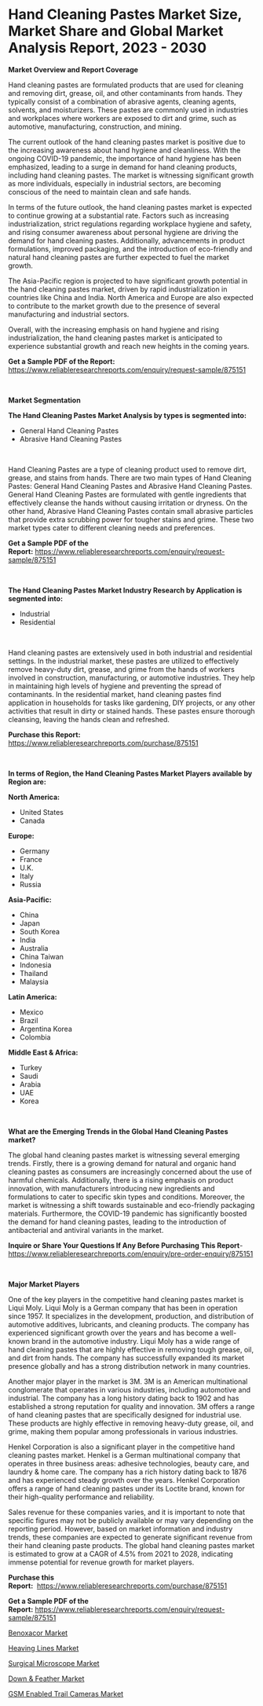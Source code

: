 <p><h1>Hand Cleaning Pastes Market Size, Market Share and Global Market Analysis Report, 2023 - 2030</h1></p><p><strong>Market Overview and Report Coverage</strong></p>
<p><p>Hand cleaning pastes are formulated products that are used for cleaning and removing dirt, grease, oil, and other contaminants from hands. They typically consist of a combination of abrasive agents, cleaning agents, solvents, and moisturizers. These pastes are commonly used in industries and workplaces where workers are exposed to dirt and grime, such as automotive, manufacturing, construction, and mining.</p><p>The current outlook of the hand cleaning pastes market is positive due to the increasing awareness about hand hygiene and cleanliness. With the ongoing COVID-19 pandemic, the importance of hand hygiene has been emphasized, leading to a surge in demand for hand cleaning products, including hand cleaning pastes. The market is witnessing significant growth as more individuals, especially in industrial sectors, are becoming conscious of the need to maintain clean and safe hands.</p><p>In terms of the future outlook, the hand cleaning pastes market is expected to continue growing at a substantial rate. Factors such as increasing industrialization, strict regulations regarding workplace hygiene and safety, and rising consumer awareness about personal hygiene are driving the demand for hand cleaning pastes. Additionally, advancements in product formulations, improved packaging, and the introduction of eco-friendly and natural hand cleaning pastes are further expected to fuel the market growth.</p><p>The Asia-Pacific region is projected to have significant growth potential in the hand cleaning pastes market, driven by rapid industrialization in countries like China and India. North America and Europe are also expected to contribute to the market growth due to the presence of several manufacturing and industrial sectors.</p><p>Overall, with the increasing emphasis on hand hygiene and rising industrialization, the hand cleaning pastes market is anticipated to experience substantial growth and reach new heights in the coming years.</p></p>
<p><strong>Get a Sample PDF of the Report:</strong> <a href="https://www.reliableresearchreports.com/enquiry/request-sample/875151">https://www.reliableresearchreports.com/enquiry/request-sample/875151</a></p>
<p>&nbsp;</p>
<p><strong>Market Segmentation</strong></p>
<p><strong>The Hand Cleaning Pastes Market Analysis by types is segmented into:</strong></p>
<p><ul><li>General Hand Cleaning Pastes</li><li>Abrasive Hand Cleaning Pastes</li></ul></p>
<p>&nbsp;</p>
<p><p>Hand Cleaning Pastes are a type of cleaning product used to remove dirt, grease, and stains from hands. There are two main types of Hand Cleaning Pastes: General Hand Cleaning Pastes and Abrasive Hand Cleaning Pastes. General Hand Cleaning Pastes are formulated with gentle ingredients that effectively cleanse the hands without causing irritation or dryness. On the other hand, Abrasive Hand Cleaning Pastes contain small abrasive particles that provide extra scrubbing power for tougher stains and grime. These two market types cater to different cleaning needs and preferences.</p></p>
<p><strong>Get a Sample PDF of the Report:</strong>&nbsp;<a href="https://www.reliableresearchreports.com/enquiry/request-sample/875151">https://www.reliableresearchreports.com/enquiry/request-sample/875151</a></p>
<p>&nbsp;</p>
<p><strong>The Hand Cleaning Pastes Market Industry Research by Application is segmented into:</strong></p>
<p><ul><li>Industrial</li><li>Residential</li></ul></p>
<p>&nbsp;</p>
<p><p>Hand cleaning pastes are extensively used in both industrial and residential settings. In the industrial market, these pastes are utilized to effectively remove heavy-duty dirt, grease, and grime from the hands of workers involved in construction, manufacturing, or automotive industries. They help in maintaining high levels of hygiene and preventing the spread of contaminants. In the residential market, hand cleaning pastes find application in households for tasks like gardening, DIY projects, or any other activities that result in dirty or stained hands. These pastes ensure thorough cleansing, leaving the hands clean and refreshed.</p></p>
<p><strong>Purchase this Report:</strong>&nbsp; <a href="https://www.reliableresearchreports.com/purchase/875151">https://www.reliableresearchreports.com/purchase/875151</a></p>
<p>&nbsp;</p>
<p><strong>In terms of Region, the Hand Cleaning Pastes Market Players available by Region are:</strong></p>
<p>
    <p> <strong> North America: </strong>
        <ul>
            <li>United States</li>
            <li>Canada</li>
        </ul>
        </p> 
    <p> <strong> Europe: </strong>
        <ul>
            <li>Germany</li>
            <li>France</li>
            <li>U.K.</li>
            <li>Italy</li>
            <li>Russia</li>
        </ul>
        </p> 
    <p> <strong> Asia-Pacific: </strong>
        <ul>
            <li>China</li>
            <li>Japan</li>
            <li>South Korea</li>
            <li>India</li>
            <li>Australia</li>
            <li>China Taiwan</li>
            <li>Indonesia</li>
            <li>Thailand</li>
            <li>Malaysia</li>
        </ul>
        </p> 
    <p> <strong> Latin America: </strong>
        <ul>
            <li>Mexico</li>
            <li>Brazil</li>
            <li>Argentina Korea</li>
            <li>Colombia</li>
        </ul>
        </p> 
    <p> <strong> Middle East & Africa: </strong>
        <ul>
            <li>Turkey</li>
            <li>Saudi</li>
            <li>Arabia</li>
            <li>UAE</li>
            <li>Korea</li>
        </ul>
    </p>
    </p>
<p>&nbsp;</p>
<p><strong>What are the Emerging Trends in the Global Hand Cleaning Pastes market?</strong></p>
<p><p>The global hand cleaning pastes market is witnessing several emerging trends. Firstly, there is a growing demand for natural and organic hand cleaning pastes as consumers are increasingly concerned about the use of harmful chemicals. Additionally, there is a rising emphasis on product innovation, with manufacturers introducing new ingredients and formulations to cater to specific skin types and conditions. Moreover, the market is witnessing a shift towards sustainable and eco-friendly packaging materials. Furthermore, the COVID-19 pandemic has significantly boosted the demand for hand cleaning pastes, leading to the introduction of antibacterial and antiviral variants in the market.</p></p>
<p><strong>Inquire or Share Your Questions If Any Before Purchasing This Report</strong>- <a href="https://www.reliableresearchreports.com/enquiry/pre-order-enquiry/875151">https://www.reliableresearchreports.com/enquiry/pre-order-enquiry/875151</a></p>
<p>&nbsp;</p>
<p><strong>Major Market Players</strong></p>
<p><p>One of the key players in the competitive hand cleaning pastes market is Liqui Moly. Liqui Moly is a German company that has been in operation since 1957. It specializes in the development, production, and distribution of automotive additives, lubricants, and cleaning products. The company has experienced significant growth over the years and has become a well-known brand in the automotive industry. Liqui Moly has a wide range of hand cleaning pastes that are highly effective in removing tough grease, oil, and dirt from hands. The company has successfully expanded its market presence globally and has a strong distribution network in many countries.</p><p>Another major player in the market is 3M. 3M is an American multinational conglomerate that operates in various industries, including automotive and industrial. The company has a long history dating back to 1902 and has established a strong reputation for quality and innovation. 3M offers a range of hand cleaning pastes that are specifically designed for industrial use. These products are highly effective in removing heavy-duty grease, oil, and grime, making them popular among professionals in various industries.</p><p>Henkel Corporation is also a significant player in the competitive hand cleaning pastes market. Henkel is a German multinational company that operates in three business areas: adhesive technologies, beauty care, and laundry & home care. The company has a rich history dating back to 1876 and has experienced steady growth over the years. Henkel Corporation offers a range of hand cleaning pastes under its Loctite brand, known for their high-quality performance and reliability.</p><p>Sales revenue for these companies varies, and it is important to note that specific figures may not be publicly available or may vary depending on the reporting period. However, based on market information and industry trends, these companies are expected to generate significant revenue from their hand cleaning paste products. The global hand cleaning pastes market is estimated to grow at a CAGR of 4.5% from 2021 to 2028, indicating immense potential for revenue growth for market players.</p></p>
<p><strong>Purchase this Report:</strong>&nbsp;&nbsp;<a href="https://www.reliableresearchreports.com/purchase/875151">https://www.reliableresearchreports.com/purchase/875151</a></p>
<p></p>
<p><strong>Get a Sample PDF of the Report:</strong>&nbsp;<a href="https://www.reliableresearchreports.com/enquiry/request-sample/875151">https://www.reliableresearchreports.com/enquiry/request-sample/875151</a></p>
<p><p><a href="https://www.linkedin.com/pulse/benoxacor-market-insights-players-forecast-till-2030-lucid-research-ylwte/">Benoxacor Market</a></p><p><a href="https://medium.com/@stand.tough.park/heaving-lines-market-size-growth-forecast-2023-2030-cf87db91bef8">Heaving Lines Market</a></p><p><a href="https://www.reportprime.com/surgical-microscope-r8476">Surgical Microscope Market</a></p><p><a href="https://www.reportprime.com/down-feather-r913">Down & Feather Market</a></p><p><a href="https://github.com/RichRobinson5/Market-Research-Report-List-1/blob/main/gsm-enabled-trail-cameras-market.md">GSM Enabled Trail Cameras Market</a></p></p>